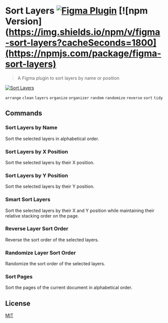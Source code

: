 # Sort Layers [![Figma Plugin](https://img.shields.io/badge/figma-Sort%20Layers-yellow?cacheSeconds=1800)](https://figma.com/c/plugin/767379414704079825/Sort-Layers) [![npm Version](https://img.shields.io/npm/v/figma-sort-layers?cacheSeconds=1800](https://npmjs.com/package/figma-sort-layers)

> A Figma plugin to sort layers by name or position

[![Sort Layers](https://raw.githubusercontent.com/yuanqing/figma-plugins/master/packages/figma-sort-layers/media/cover.png)](https://figma.com/c/plugin/767379414704079825/Sort-Layers)

`arrange` `clean` `layers` `organize` `organizer` `random` `randomize` `reverse` `sort` `tidy`

## Commands

### Sort Layers by Name

Sort the selected layers in alphabetical order.

### Sort Layers by X Position

Sort the selected layers by their X position.

### Sort Layers by Y Position

Sort the selected layers by their Y position.

### Smart Sort Layers

Sort the selected layers by their X and Y position while maintaining their relative stacking order on the page.

### Reverse Layer Sort Order

Reverse the sort order of the selected layers.

### Randomize Layer Sort Order

Randomize the sort order of the selected layers.

### Sort Pages

Sort the pages of the current document in alphabetical order.

## License

[MIT](/LICENSE.md)
